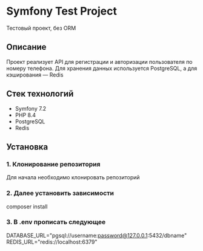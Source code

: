 # Symfony Test Project

Тестовый проект, без ORM

## Описание

Проект реализует API для регистрации и авторизации пользователя по номеру телефона. Для хранения данных используется PostgreSQL, а для кэширования — Redis

## Стек технологий

- Symfony 7.2
- PHP 8.4
- PostgreSQL
- Redis

## Установка

### 1. Клонирование репозитория

Для начала необходимо клонировать репозиторий

### 2. Далее установить зависимости 
composer install

### 3. В .env прописать следующее
DATABASE_URL="pgsql://username:password@127.0.0.1:5432/dbname"
REDIS_URL="redis://localhost:6379"
